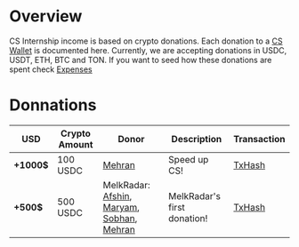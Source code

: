 # Overview
CS Internship income is based on crypto donations. Each donation to a [CS Wallet](/finance/wallets.md) is documented here.
Currently, we are accepting donations in USDC, USDT, ETH, BTC and TON.
If you want to seed how these donations are spent check [Expenses](/finance/expenses.md)

# Donnations
| USD   | Crypto Amount  | Donor | Description | Transaction |
|--     |--              |--        |--           |--           |
| **+1000$** | 100 USDC   | [Mehran](https://linkedin.com/in/mehrandvd) | Speed up CS! | [TxHash](https://etherscan.io/tx/0xf46ebd86ece7c27ad80916321e353c98fba26e49abfd681b0323b35e31288804)|
| **+500$** | 500 USDC   | MelkRadar: [Afshin](https://www.linkedin.com/in/afshinalizadehbehjati/), [Maryam](https://www.linkedin.com/in/maryam-davoudi-7913565a/), [Sobhan](https://www.linkedin.com/in/sobhan-khoshsirat-81178951/), [Mehran](https://linkedin.com/in/mehrandvd) | MelkRadar's first donation! | [TxHash](https://etherscan.io/tx/0xfb63a34aea543eeb9c4e235e583f6832043ee706f017088a95b5c93d1ca9891c)|
